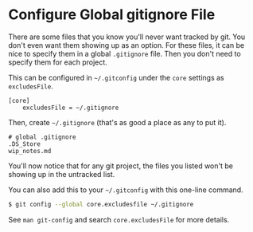 # Configure Global gitignore File

There are some files that you know you'll never want tracked by git. You don't
even want them showing up as an option. For these files, it can be nice to
specify them in a global `.gitignore` file. Then you don't need to specify them
for each project.

This can be configured in `~/.gitconfig` under the `core` settings as
`excludesFile`.

```
[core]
	excludesFile = ~/.gitignore
```

Then, create `~/.gitignore` (that's as good a place as any to put it).

```
# global .gitignore
.DS_Store
wip_notes.md
```

You'll now notice that for any git project, the files you listed won't be
showing up in the untracked list.

You can also add this to your `~/.gitconfig` with this one-line command.

```bash
$ git config --global core.excludesfile ~/.gitignore
```

See `man git-config` and search `core.excludesFile` for more details.
